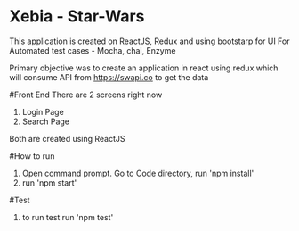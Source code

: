 # Xebia - Star-Wars

This application is created on ReactJS, Redux and using bootstarp for UI
For Automated test cases - Mocha, chai, Enzyme

Primary objective was to create an application in react using redux which will consume API from https://swapi.co to get the data

#Front End
There are 2 screens right now 
1. Login Page
2. Search Page

Both are created using ReactJS

#How to run
1. Open command prompt. Go to Code directory, run 'npm install'
2. run 'npm start'

#Test
1. to run test run 'npm test'
